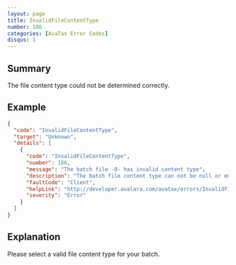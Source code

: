 ```yaml
---
layout: page
title: InvalidFileContentType
number: 186
categories: [AvaTax Error Codes]
disqus: 1
---
```


## Summary

The file content type could not be determined correctly.

## Example

```json
{
  "code": "InvalidFileContentType",
  "target": "Unknown",
  "details": [
    {
      "code": "InvalidFileContentType",
      "number": 186,
      "message": "The batch file -0- has invalid content type",
      "description": "The batch file content type can not be null or empty string or whitespace only.",
      "faultCode": "Client",
      "helpLink": "http://developer.avalara.com/avatax/errors/InvalidFileContentType",
      "severity": "Error"
    }
  ]
}
```

## Explanation

Please select a valid file content type for your batch.
